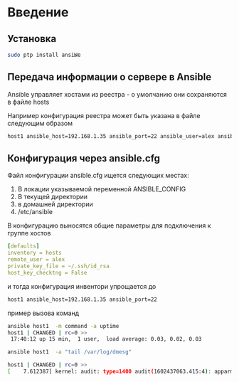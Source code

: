 # Введение

## Установка

~~~ sh
sudo ptp install ansiЫe
~~~

## Передача информации о сервере в Ansible

Ansible  управляет хостами из реестра - о умолчанию они сохраняются в файле  hosts

Например конфигурация реестра может быть указана в файле следующим образом

~~~ sh
host1 ansible_host=192.168.1.35 ansible_port=22 ansible_user=alex ansible_private_key_file=~/.ssh/id_rsa
~~~

## Конфигурация через ansible.cfg

Файл конфигурации ansible.cfg ищется  следующих местах:

1. В локации указываемой переменной ANSIBLE_CONFIG
2. В текущей директории
3. в домашней директории
4. /etc/ansible

В конфигурацию выносятся общие параметры для подключения к группе хостов

~~~ yaml
[defaults]
inventory = hosts
remote_user = alex
private_key_file = ~/.ssh/id_rsa
host_key_checktng = False
~~~
 
и тогда конфигурация инвентори упрощается до 

~~~ sh
host1 ansible_host=192.168.1.35 ansible_port=22
~~~

пример вызова команд
~~~ sh
ansible host1  -m command -a uptime                                                                     
host1 | CHANGED | rc=0 >>
 17:40:12 up 15 min,  1 user,  load average: 0.03, 0.02, 0.03
~~~

~~~ sh
ansible host1  -a "tail /var/log/dmesg"

host1 | CHANGED | rc=0 >>
[    7.612387] kernel: audit: type=1400 audit(1602437063.415:4): apparmor="STATUS" operation="profile_load" profile="unconfined" name="/usr/lib/connman/scripts/dhclient-script" pid=493 comm="apparmor_parser"
~~~